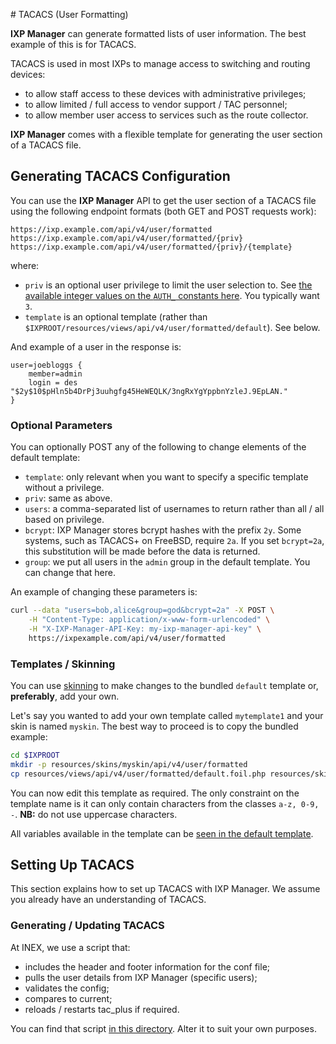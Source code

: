 # TACACS (User Formatting)

**IXP Manager** can generate formatted lists of user information. The best example of this is for TACACS.

TACACS is used in most IXPs to manage access to switching and routing devices:

* to allow staff access to these devices with administrative privileges;
* to allow limited / full access to vendor support / TAC personnel;
* to allow member user access to services such as the route collector.

**IXP Manager** comes with a flexible template for generating the user section of a TACACS file.

## Generating TACACS Configuration

You can use the **IXP Manager** API to get the user section of a TACACS file using the following endpoint formats (both GET and POST requests work):

```
https://ixp.example.com/api/v4/user/formatted
https://ixp.example.com/api/v4/user/formatted/{priv}
https://ixp.example.com/api/v4/user/formatted/{priv}/{template}
```

where:

* `priv` is an optional user privilege to limit the user selection to. See [the available integer values on the `AUTH_` constants here](https://github.com/inex/IXP-Manager/blob/main/database/Entities/User.php). You typically want `3`.
* `template` is an optional template (rather than `$IXPROOT/resources/views/api/v4/user/formatted/default`). See below.

And example of a user in the response is:

```
user=joebloggs {
    member=admin
    login = des "$2y$10$pHln5b4DrPj3uuhgfg45HeWEQLK/3ngRxYgYppbnYzleJ.9EpLAN."
}
```

### Optional Parameters

You can optionally POST any of the following to change elements of the default template:

* `template`: only relevant when you want to specify a specific template without a privilege.
* `priv`: same as above.
* `users`: a comma-separated list of usernames to return rather than all / all based on privilege.
* `bcrypt`: IXP Manager stores bcrypt hashes with the prefix `2y`. Some systems, such as TACACS+ on FreeBSD, require `2a`. If you set `bcrypt=2a`, this substitution will be made before the data is returned.
* `group`: we put all users in the `admin` group in the default template. You can change that here.

An example of changing these parameters is:

```sh
curl --data "users=bob,alice&group=god&bcrypt=2a" -X POST \
    -H "Content-Type: application/x-www-form-urlencoded" \
    -H "X-IXP-Manager-API-Key: my-ixp-manager-api-key" \
    https://ixpexample.com/api/v4/user/formatted
```


### Templates / Skinning

You can use [skinning](skinning.md) to make changes to the bundled `default` template or, **preferably**, add your own.

Let's say you wanted to add your own template called `mytemplate1` and your skin is named `myskin`. The best way to proceed is to copy the bundled example:

```sh
cd $IXPROOT
mkdir -p resources/skins/myskin/api/v4/user/formatted
cp resources/views/api/v4/user/formatted/default.foil.php resources/skins/myskin/api/v4/user/formatted/mytemplate1.foil.php
```

You can now edit this template as required. The only constraint on the template name is it can only contain characters from the classes `a-z, 0-9, -`. **NB:** do not use uppercase characters.

All variables available in the template can be [seen in the default template](https://github.com/inex/IXP-Manager/blob/main/resources/views/api/v4/user/formatted/default.foil.php).


## Setting Up TACACS

This section explains how to set up TACACS with IXP Manager. We assume you already have an understanding of TACACS.

### Generating / Updating TACACS

At INEX, we use a script that:

* includes the header and footer information for the conf file;
* pulls the user details from IXP Manager (specific users);
* validates the config;
* compares to current;
* reloads / restarts tac_plus if required.

You can find that script [in this directory](https://github.com/inex/IXP-Manager/tree/main/tools/runtime/tacacs). Alter it to suit your own purposes.
